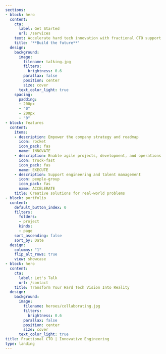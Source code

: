 ```yaml
---
sections:
- block: hero
  content:
    cta:
      label: Get Started
      url: /services
    text: Accelerate hard tech innovation with fractional CTO support
    title: '**Build the future**'
  design:
    background:
      image:
        filename: talking.jpg
        filters:
          brightness: 0.6
        parallax: false
        position: center
        size: cover
      text_color_light: true
    spacing:
      padding:
      - 200px
      - "0"
      - 200px
      - "0"
- block: features
  content:
    items:
    - description: Empower the company strategy and roadmap
      icon: rocket
      icon_pack: fas
      name: INNOVATE
    - description: Enable agile projects, development, and operations
      icon: truck-fast
      icon_pack: fas
      name: EXECUTE
    - description: Support engineering and talent management
      icon: people-group
      icon_pack: fas
      name: ACCELERATE
    title: Creative solutions for real-world problems
- block: portfolio
  content:
    default_button_index: 0
    filters:
      folders:
      - project
      kinds:
      - page
    sort_ascending: false
    sort_by: Date
  design:
    columns: "1"
    flip_alt_rows: true
    view: showcase
- block: hero
  content:
    cta:
      label: Let's Talk
      url: /contact
    title: Transform Your Hard Tech Vision Into Reality
  design:
    background:
      image:
        filename: heroes/collaborating.jpg
        filters:
          brightness: 0.6
        parallax: false
        position: center
        size: cover
      text_color_light: true
title: Fractional CTO | Innovative Engineering
type: landing
---
```

